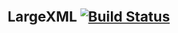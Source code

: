 LargeXML [![Build Status](https://travis-ci.org/vallsjm/LargeXML.svg?branch=master)](https://travis-ci.org/vallsjm/LargeXML)
=========
